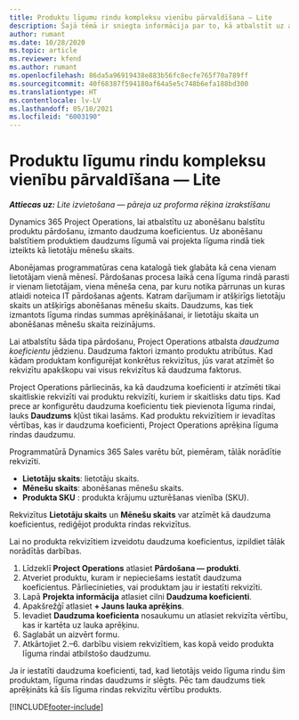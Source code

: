 ```yaml
---
title: Produktu līgumu rindu kompleksu vienību pārvaldīšana — Lite
description: Šajā tēmā ir sniegta informācija par to, kā atbalstīt uz abonementu balstītu produktu pārdošanu.
author: rumant
ms.date: 10/28/2020
ms.topic: article
ms.reviewer: kfend
ms.author: rumant
ms.openlocfilehash: 86da5a96919438e883b56fc8ecfe765f70a789ff
ms.sourcegitcommit: 40f68387f594180af64a5e5c748b6efa188bd300
ms.translationtype: HT
ms.contentlocale: lv-LV
ms.lasthandoff: 05/10/2021
ms.locfileid: "6003190"
---
```

# <a name="manage-complex-units-for-product-based-contract-lines---lite"></a>Produktu līgumu rindu kompleksu vienību pārvaldīšana — Lite

_**Attiecas uz:** Lite izvietošana — pāreja uz proforma rēķina izrakstīšanu_

Dynamics 365 Project Operations, lai atbalstītu uz abonēšanu balstītu produktu pārdošanu, izmanto daudzuma koeficientus. Uz abonēšanu balstītiem produktiem daudzums līgumā vai projekta līguma rindā tiek izteikts kā lietotāju mēnešu skaits.

Abonējamas programmatūras cena katalogā tiek glabāta kā cena vienam lietotājam vienā mēnesī. Pārdošanas procesa laikā cena līguma rindā parasti ir vienam lietotājam, viena mēneša cena, par kuru notika pārrunas un kuras atlaidi noteica IT pārdošanas aģents. Katram darījumam ir atšķirīgs lietotāju skaits un atšķirīgs abonēšanas mēnešu skaits. Daudzums, kas tiek izmantots līguma rindas summas aprēķināšanai, ir lietotāju skaita un abonēšanas mēnešu skaita reizinājums.

Lai atbalstītu šāda tipa pārdošanu, Project Operations atbalsta *daudzuma koeficientu* jēdzienu. Daudzuma faktori izmanto produktu atribūtus. Kad kādam produktam konfigurējat konkrētus rekvizītus, jūs varat atzīmēt šo rekvizītu apakškopu vai visus rekvizītus kā daudzuma faktorus.

Project Operations pārliecinās, ka kā daudzuma koeficienti ir atzīmēti tikai skaitliskie rekvizīti vai produktu rekvizīti, kuriem ir skaitlisks datu tips. Kad prece ar konfigurētu daudzuma koeficientu tiek pievienota līguma rindai, lauks **Daudzums** kļūst tikai lasāms. Kad produktu rekvizītiem ir ievadītas vērtības, kas ir daudzuma koeficienti, Project Operations aprēķina līguma rindas daudzumu.

Programmatūrā Dynamics 365 Sales varētu būt, piemēram, tālāk norādītie rekvizīti.

- **Lietotāju skaits**: lietotāju skaits.
- **Mēnešu skaits**: abonēšanas mēnešu skaits.
- **Produkta SKU** : produkta krājumu uzturēšanas vienība (SKU).

Rekvizītus **Lietotāju skaits** un **Mēnešu skaits** var atzīmēt kā daudzuma koeficientus, rediģējot produkta rindas rekvizītus.

Lai no produkta rekvizītiem izveidotu daudzuma koeficientus, izpildiet tālāk norādītās darbības.

1. Līdzeklī **Project Operations** atlasiet **Pārdošana — produkti**.
2. Atveriet produktu, kuram ir nepieciešams iestatīt daudzuma koeficientus. Pārliecinieties, vai produktam jau ir iestatīti rekvizīti.
3. Lapā **Projekta informācija** atlasiet cilni **Daudzuma koeficienti**.
4. Apakšrežģī atlasiet **+ Jauns lauka aprēķins**.
5. Ievadiet **Daudzuma koeficienta** nosaukumu un atlasiet rekvizīta vērtību, kas ir kartēta uz lauka aprēķinu.
6. Saglabāt un aizvērt formu.
7. Atkārtojiet 2.–6. darbību visiem rekvizītiem, kas kopā veido produkta līguma rindai atbilstošo daudzumu.

Ja ir iestatīti daudzuma koeficienti, tad, kad lietotājs veido līguma rindu šim produktam, līguma rindas daudzums ir slēgts. Pēc tam daudzums tiek aprēķināts kā šīs līguma rindas rekvizītu vērtību produkts.


[!INCLUDE[footer-include](../../includes/footer-banner.md)]